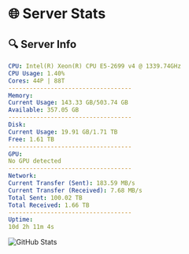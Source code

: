 # 🌐 Server Stats
## 🔍 Server Info
```yaml
CPU: Intel(R) Xeon(R) CPU E5-2699 v4 @ 1339.74GHz
CPU Usage: 1.40%
Cores: 44P | 88T
-----------------------------------
Memory:
Current Usage: 143.33 GB/503.74 GB
Available: 357.05 GB
-----------------------------------
Disk:
Current Usage: 19.91 GB/1.71 TB
Free: 1.61 TB
-----------------------------------
GPU:
No GPU detected
-----------------------------------
Network:
Current Transfer (Sent): 183.59 MB/s
Current Transfer (Received): 7.68 MB/s
Total Sent: 100.02 TB
Total Received: 1.66 TB
-----------------------------------
Uptime:
10d 2h 11m 4s
```
![GitHub Stats](https://img.shields.io/badge/Updated-2025-02-18_00:54:22-blue)